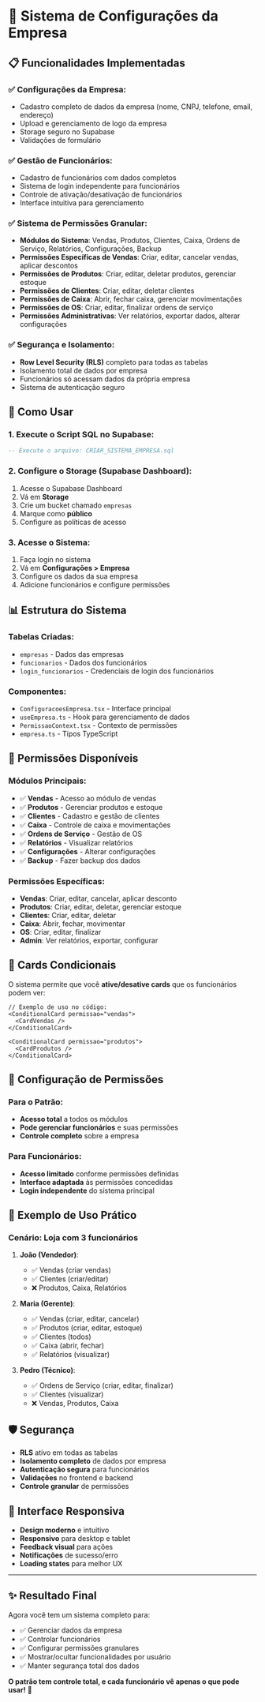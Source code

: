 # 🏢 Sistema de Configurações da Empresa

## 📋 **Funcionalidades Implementadas**

### ✅ **Configurações da Empresa:**
- Cadastro completo de dados da empresa (nome, CNPJ, telefone, email, endereço)
- Upload e gerenciamento de logo da empresa
- Storage seguro no Supabase
- Validações de formulário

### ✅ **Gestão de Funcionários:**
- Cadastro de funcionários com dados completos
- Sistema de login independente para funcionários
- Controle de ativação/desativação de funcionários
- Interface intuitiva para gerenciamento

### ✅ **Sistema de Permissões Granular:**
- **Módulos do Sistema**: Vendas, Produtos, Clientes, Caixa, Ordens de Serviço, Relatórios, Configurações, Backup
- **Permissões Específicas de Vendas**: Criar, editar, cancelar vendas, aplicar descontos
- **Permissões de Produtos**: Criar, editar, deletar produtos, gerenciar estoque
- **Permissões de Clientes**: Criar, editar, deletar clientes
- **Permissões de Caixa**: Abrir, fechar caixa, gerenciar movimentações
- **Permissões de OS**: Criar, editar, finalizar ordens de serviço
- **Permissões Administrativas**: Ver relatórios, exportar dados, alterar configurações

### ✅ **Segurança e Isolamento:**
- **Row Level Security (RLS)** completo para todas as tabelas
- Isolamento total de dados por empresa
- Funcionários só acessam dados da própria empresa
- Sistema de autenticação seguro

## 🚀 **Como Usar**

### **1. Execute o Script SQL no Supabase:**
```sql
-- Execute o arquivo: CRIAR_SISTEMA_EMPRESA.sql
```

### **2. Configure o Storage (Supabase Dashboard):**
1. Acesse o Supabase Dashboard
2. Vá em **Storage**
3. Crie um bucket chamado `empresas`
4. Marque como **público**
5. Configure as políticas de acesso

### **3. Acesse o Sistema:**
1. Faça login no sistema
2. Vá em **Configurações > Empresa**
3. Configure os dados da sua empresa
4. Adicione funcionários e configure permissões

## 📊 **Estrutura do Sistema**

### **Tabelas Criadas:**
- `empresas` - Dados das empresas
- `funcionarios` - Dados dos funcionários
- `login_funcionarios` - Credenciais de login dos funcionários

### **Componentes:**
- `ConfiguracoesEmpresa.tsx` - Interface principal
- `useEmpresa.ts` - Hook para gerenciamento de dados
- `PermissaoContext.tsx` - Contexto de permissões
- `empresa.ts` - Tipos TypeScript

## 🔐 **Permissões Disponíveis**

### **Módulos Principais:**
- ✅ **Vendas** - Acesso ao módulo de vendas
- ✅ **Produtos** - Gerenciar produtos e estoque
- ✅ **Clientes** - Cadastro e gestão de clientes
- ✅ **Caixa** - Controle de caixa e movimentações
- ✅ **Ordens de Serviço** - Gestão de OS
- ✅ **Relatórios** - Visualizar relatórios
- ✅ **Configurações** - Alterar configurações
- ✅ **Backup** - Fazer backup dos dados

### **Permissões Específicas:**
- **Vendas**: Criar, editar, cancelar, aplicar desconto
- **Produtos**: Criar, editar, deletar, gerenciar estoque
- **Clientes**: Criar, editar, deletar
- **Caixa**: Abrir, fechar, movimentar
- **OS**: Criar, editar, finalizar
- **Admin**: Ver relatórios, exportar, configurar

## 🎯 **Cards Condicionais**

O sistema permite que você **ative/desative cards** que os funcionários podem ver:

```tsx
// Exemplo de uso no código:
<ConditionalCard permissao="vendas">
  <CardVendas />
</ConditionalCard>

<ConditionalCard permissao="produtos">
  <CardProdutos />
</ConditionalCard>
```

## 🔧 **Configuração de Permissões**

### **Para o Patrão:**
- **Acesso total** a todos os módulos
- **Pode gerenciar funcionários** e suas permissões
- **Controle completo** sobre a empresa

### **Para Funcionários:**
- **Acesso limitado** conforme permissões definidas
- **Interface adaptada** às permissões concedidas
- **Login independente** do sistema principal

## 📝 **Exemplo de Uso Prático**

### **Cenário: Loja com 3 funcionários**

1. **João (Vendedor)**:
   - ✅ Vendas (criar vendas)
   - ✅ Clientes (criar/editar)
   - ❌ Produtos, Caixa, Relatórios

2. **Maria (Gerente)**:
   - ✅ Vendas (criar, editar, cancelar)
   - ✅ Produtos (criar, editar, estoque)
   - ✅ Clientes (todos)
   - ✅ Caixa (abrir, fechar)
   - ✅ Relatórios (visualizar)

3. **Pedro (Técnico)**:
   - ✅ Ordens de Serviço (criar, editar, finalizar)
   - ✅ Clientes (visualizar)
   - ❌ Vendas, Produtos, Caixa

## 🛡️ **Segurança**

- **RLS** ativo em todas as tabelas
- **Isolamento completo** de dados por empresa
- **Autenticação segura** para funcionários
- **Validações** no frontend e backend
- **Controle granular** de permissões

## 📱 **Interface Responsiva**

- **Design moderno** e intuitivo
- **Responsivo** para desktop e tablet
- **Feedback visual** para ações
- **Notificações** de sucesso/erro
- **Loading states** para melhor UX

---

## ✨ **Resultado Final**

Agora você tem um sistema completo para:
- ✅ Gerenciar dados da empresa
- ✅ Controlar funcionários
- ✅ Configurar permissões granulares
- ✅ Mostrar/ocultar funcionalidades por usuário
- ✅ Manter segurança total dos dados

**O patrão tem controle total, e cada funcionário vê apenas o que pode usar!** 🎯
